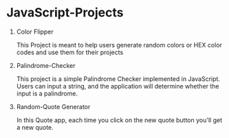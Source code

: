 # JavaScript-Projects

1. Color Flipper
   
   This Project is meant to help users generate random colors or HEX color codes and use them for their projects

2. Palindrome-Checker
   
   This project is a simple Palindrome Checker implemented in JavaScript. Users can input a string, and the application will determine whether the input is a palindrome.
   
4. Random-Quote Generator

   In this Quote app, each time you click on the new quote button you'll get a new quote. 
